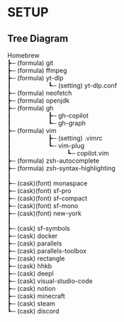 # SETUP

## Tree Diagram

Homebrew<br>
 ┣─ (formula) git<br>
 ┣─ (formula) ffmpeg<br>
 ┣─ (formula) yt-dlp<br>
 ┃&ensp;&ensp;&ensp;&ensp;&ensp;&ensp;&ensp;&ensp;&ensp;&ensp;&ensp;&ensp;┗─ (setting) yt-dlp.conf<br>
 ┣─ (formula) neofetch<br>
 ┣─ (formula) openjdk<br>
 ┣─ (formula) gh<br>
 ┃&ensp;&ensp;&ensp;&ensp;&ensp;&ensp;&ensp;&ensp;&ensp;&ensp;&ensp;&ensp;┣─ gh-copilot<br>
 ┃&ensp;&ensp;&ensp;&ensp;&ensp;&ensp;&ensp;&ensp;&ensp;&ensp;&ensp;&ensp;┗─ gh-graph<br>
 ┣─ (formula) vim<br>
 ┃&ensp;&ensp;&ensp;&ensp;&ensp;&ensp;&ensp;&ensp;&ensp;&ensp;&ensp;&ensp;┣─ (setting) .vimrc<br>
 ┃&ensp;&ensp;&ensp;&ensp;&ensp;&ensp;&ensp;&ensp;&ensp;&ensp;&ensp;&ensp;┗─ vim-plug<br>
 ┃&ensp;&ensp;&ensp;&ensp;&ensp;&ensp;&ensp;&ensp;&ensp;&ensp;&ensp;&ensp;&ensp;&ensp;&ensp;&ensp;&ensp;&ensp;┗─ copilot.vim<br>
 ┣─ (formula) zsh-autocomplete<br>
 ┣─ (formula) zsh-syntax-highlighting<br>
 ┃<br>
 ┣─ (cask)(font) monaspace<br>
 ┣─ (cask)(font) sf-pro<br>
 ┣─ (cask)(font) sf-compact<br>
 ┣─ (cask)(font) sf-mono<br>
 ┣─ (cask)(font) new-york<br>
 ┃<br>
 ┣─ (cask) sf-symbols<br>
 ┣─ (cask) docker<br>
 ┣─ (cask) parallels<br>
 ┣─ (cask) parallels-toolbox<br>
 ┣─ (cask) rectangle<br>
 ┣─ (cask) hhkb<br>
 ┣─ (cask) deepl<br>
 ┣─ (cask) visual-studio-code<br>
 ┣─ (cask) notion<br>
 ┣─ (cask) minecraft<br>
 ┣─ (cask) steam<br>
 ┗─ (cask) discord<br>
